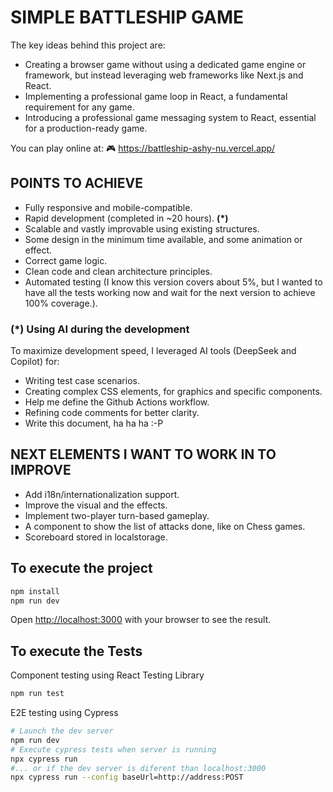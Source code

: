 # SIMPLE BATTLESHIP GAME

The key ideas behind this project are:

- Creating a browser game without using a dedicated game engine or framework, but instead leveraging web frameworks like Next.js and React.
- Implementing a professional game loop in React, a fundamental requirement for any game.
- Introducing a professional game messaging system to React, essential for a production-ready game.

You can play online at: :video_game: https://battleship-ashy-nu.vercel.app/

## POINTS TO ACHIEVE

- Fully responsive and mobile-compatible.
- Rapid development (completed in ~20 hours). **(\*)**
- Scalable and vastly improvable using existing structures.
- Some design in the minimum time available, and some animation or effect.
- Correct game logic.
- Clean code and clean architecture principles.
- Automated testing (I know this version covers about 5%, but I wanted to have all the tests working now and wait for the next version to achieve 100% coverage.).

### (\*) Using AI during the development

To maximize development speed, I leveraged AI tools (DeepSeek and Copilot) for:

- Writing test case scenarios.
- Creating complex CSS elements, for graphics and specific components.
- Help me define the Github Actions workflow.
- Refining code comments for better clarity.
- Write this document, ha ha ha :-P

## NEXT ELEMENTS I WANT TO WORK IN TO IMPROVE

- Add i18n/internationalization support.
- Improve the visual and the effects.
- Implement two-player turn-based gameplay.
- A component to show the list of attacks done, like on Chess games.
- Scoreboard stored in localstorage.

## To execute the project

```bash
npm install
npm run dev
```

Open [http://localhost:3000](http://localhost:3000) with your browser to see the result.

## To execute the Tests

Component testing using React Testing Library

```bash
npm run test
```

E2E testing using Cypress

```bash
# Launch the dev server
npm run dev
# Execute cypress tests when server is running
npx cypress run
#... or if the dev server is diferent than localhost:3000
npx cypress run --config baseUrl=http://address:POST
```
